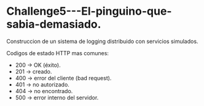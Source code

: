 # Challenge5---El-pinguino-que-sabia-demasiado.
Construccion de un sistema de logging distribuido con servicios simulados.

Codigos de estado HTTP mas comunes:
   - 200 → OK (éxito).
   - 201 → creado.
   - 400 → error del cliente (bad request).
   - 401 → no autorizado.
   - 404 → no encontrado.
   - 500 → error interno del servidor.
